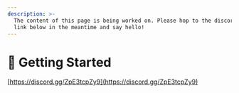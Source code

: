 ```yaml
---
description: >-
  The content of this page is being worked on. Please hop to the discord via the
  link below in the meantime and say hello!
---
```


# 🔰 Getting Started

[https://discord.gg/ZpE3tcpZy9](https://discord.gg/ZpE3tcpZy9)
